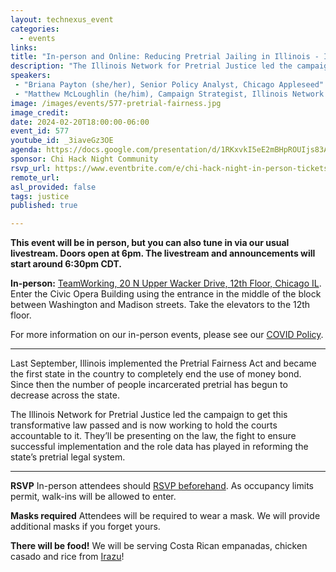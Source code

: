 ```yaml
---
layout: technexus_event
categories:
  - events
links: 
title: "In-person and Online: Reducing Pretrial Jailing in Illinois - Implementing the Pretrial Fairness Act"
description: "The Illinois Network for Pretrial Justice led the campaign to get the Illinois Pretrial Fairness Act law passed and is now working to hold the courts accountable to it. They’ll be presenting on the law, the fight to ensure successful implementation and the role data has played in reforming the state’s pretrial legal system."
speakers:
 - "Briana Payton (she/her), Senior Policy Analyst, Chicago Appleseed"
 - "Matthew McLoughlin (he/him), Campaign Strategist, Illinois Network for Pretrial Justice" 
image: /images/events/577-pretrial-fairness.jpg
image_credit: 
date: 2024-02-20T18:00:00-06:00
event_id: 577
youtube_id: _3iaveGz3OE
agenda: https://docs.google.com/presentation/d/1RKxvkI5eE2mBHpROUIjs83Aeh9-DnUATEUSDPDuCADc/edit#slide=id.g121c7120608_0_0
sponsor: Chi Hack Night Community
rsvp_url: https://www.eventbrite.com/e/chi-hack-night-in-person-tickets-655380890887
remote_url: 
asl_provided: false
tags: justice
published: true

---
```


**This event will be in person, but you can also tune in via our usual livestream. Doors open at 6pm. The livestream and announcements will start around 6:30pm CDT.**

**In-person:** <a href='https://www.google.com/maps/place/TechNexus+Venture+Collaborative/@41.8835673,-87.6394085,17z/data=!3m1!4b1!4m5!3m4!1s0x880e2d5be57f04c5:0xa87e47e177660090!8m2!3d41.8835673!4d-87.6372198'>TeamWorking, 20 N Upper Wacker Drive, 12th Floor, Chicago IL</a>. Enter the Civic Opera Building using the entrance in the middle of the block between Washington and Madison streets. Take the elevators to the 12th floor.

For more information on our in-person events, please see our [COVID Policy](/blog/2022/09/09/our-covid-19-policy.html). 

---

Last September, Illinois implemented the Pretrial Fairness Act and became the first state in the country to completely end the use of money bond. Since then the number of people incarcerated pretrial has begun to decrease across the state. 

The Illinois Network for Pretrial Justice led the campaign to get this transformative law passed and is now working to hold the courts accountable to it. They’ll be presenting on the law, the fight to ensure successful implementation and the role data has played in reforming the state’s pretrial legal system. 

---

**RSVP** In-person attendees should [RSVP beforehand]({{page.rsvp_url}}). As occupancy limits permit, walk-ins will be allowed to enter.

**Masks required** Attendees will be required to wear a mask. We will provide additional masks if you forget yours.

**There will be food!** We will be serving Costa Rican empanadas, chicken casado and rice from [Irazu](https://www.irazuchicago.com/)!
